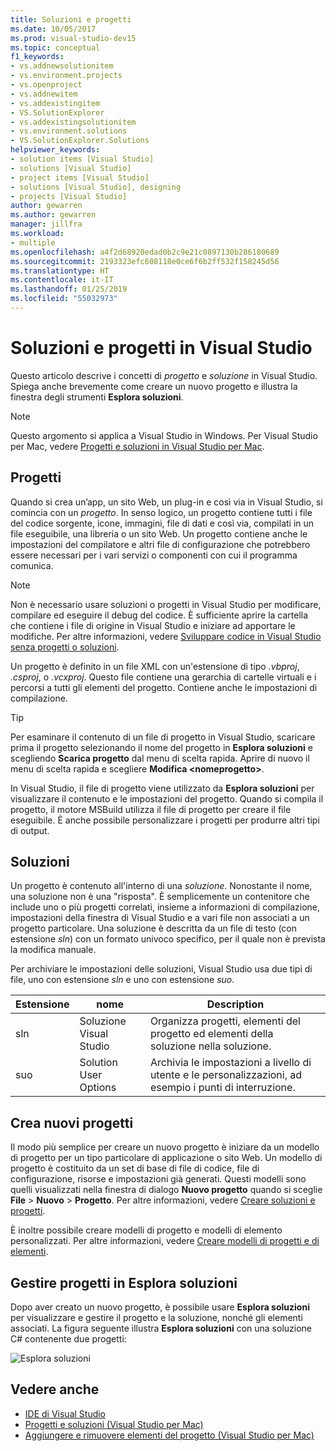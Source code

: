 ```yaml
---
title: Soluzioni e progetti
ms.date: 10/05/2017
ms.prod: visual-studio-dev15
ms.topic: conceptual
f1_keywords:
- vs.addnewsolutionitem
- vs.environment.projects
- vs.openproject
- vs.addnewitem
- vs.addexistingitem
- VS.SolutionExplorer
- vs.addexistingsolutionitem
- vs.environment.solutions
- VS.SolutionExplorer.Solutions
helpviewer_keywords:
- solution items [Visual Studio]
- solutions [Visual Studio]
- project items [Visual Studio]
- solutions [Visual Studio], designing
- projects [Visual Studio]
author: gewarren
ms.author: gewarren
manager: jillfra
ms.workload:
- multiple
ms.openlocfilehash: a4f2d68920edad0b2c9e21c0897130b286180689
ms.sourcegitcommit: 2193323efc608118e0ce6f6b2ff532f158245d56
ms.translationtype: HT
ms.contentlocale: it-IT
ms.lasthandoff: 01/25/2019
ms.locfileid: "55032973"
---
```

# <a name="solutions-and-projects-in-visual-studio"></a>Soluzioni e progetti in Visual Studio

Questo articolo descrive i concetti di *progetto* e *soluzione* in Visual Studio. Spiega anche brevemente come creare un nuovo progetto e illustra la finestra degli strumenti **Esplora soluzioni**.

> [!NOTE]
> Questo argomento si applica a Visual Studio in Windows. Per Visual Studio per Mac, vedere [Progetti e soluzioni in Visual Studio per Mac](/visualstudio/mac/projects-and-solutions).

## <a name="projects"></a>Progetti

Quando si crea un’app, un sito Web, un plug-in e così via in Visual Studio, si comincia con un *progetto*. In senso logico, un progetto contiene tutti i file del codice sorgente, icone, immagini, file di dati e così via, compilati in un file eseguibile, una libreria o un sito Web. Un progetto contiene anche le impostazioni del compilatore e altri file di configurazione che potrebbero essere necessari per i vari servizi o componenti con cui il programma comunica.

> [!NOTE]
> Non è necessario usare soluzioni o progetti in Visual Studio per modificare, compilare ed eseguire il debug del codice. È sufficiente aprire la cartella che contiene i file di origine in Visual Studio e iniziare ad apportare le modifiche. Per altre informazioni, vedere [Sviluppare codice in Visual Studio senza progetti o soluzioni](../ide/develop-code-in-visual-studio-without-projects-or-solutions.md).

Un progetto è definito in un file XML con un'estensione di tipo *.vbproj*, *.csproj*, o *.vcxproj*. Questo file contiene una gerarchia di cartelle virtuali e i percorsi a tutti gli elementi del progetto. Contiene anche le impostazioni di compilazione.

> [!TIP]
> Per esaminare il contenuto di un file di progetto in Visual Studio, scaricare prima il progetto selezionando il nome del progetto in **Esplora soluzioni** e scegliendo **Scarica progetto** dal menu di scelta rapida. Aprire di nuovo il menu di scelta rapida e scegliere **Modifica \<nomeprogetto\>**.

In Visual Studio, il file di progetto viene utilizzato da **Esplora soluzioni** per visualizzare il contenuto e le impostazioni del progetto. Quando si compila il progetto, il motore MSBuild utilizza il file di progetto per creare il file eseguibile. È anche possibile personalizzare i progetti per produrre altri tipi di output.

## <a name="solutions"></a>Soluzioni

Un progetto è contenuto all'interno di una *soluzione*. Nonostante il nome, una soluzione non è una "risposta". È semplicemente un contenitore che include uno o più progetti correlati, insieme a informazioni di compilazione, impostazioni della finestra di Visual Studio e a vari file non associati a un progetto particolare. Una soluzione è descritta da un file di testo (con estensione *sln*) con un formato univoco specifico, per il quale non è prevista la modifica manuale.

Per archiviare le impostazioni delle soluzioni, Visual Studio usa due tipi di file, uno con estensione *sln* e uno con estensione *suo*.

|Estensione|nome|Description|
|---------------|----------|-----------------|
|sln|Soluzione Visual Studio|Organizza progetti, elementi del progetto ed elementi della soluzione nella soluzione.|
|suo|Solution User Options|Archivia le impostazioni a livello di utente e le personalizzazioni, ad esempio i punti di interruzione.|

## <a name="create-new-projects"></a>Crea nuovi progetti

Il modo più semplice per creare un nuovo progetto è iniziare da un modello di progetto per un tipo particolare di applicazione o sito Web. Un modello di progetto è costituito da un set di base di file di codice, file di configurazione, risorse e impostazioni già generati. Questi modelli sono quelli visualizzati nella finestra di dialogo **Nuovo progetto** quando si sceglie **File** > **Nuovo** > **Progetto**. Per altre informazioni, vedere [Creare soluzioni e progetti](../ide/creating-solutions-and-projects.md).

È inoltre possibile creare modelli di progetto e modelli di elemento personalizzati. Per altre informazioni, vedere [Creare modelli di progetti e di elementi](../ide/creating-project-and-item-templates.md).

## <a name="manage-projects-in-solution-explorer"></a>Gestire progetti in Esplora soluzioni

Dopo aver creato un nuovo progetto, è possibile usare **Esplora soluzioni** per visualizzare e gestire il progetto e la soluzione, nonché gli elementi associati. La figura seguente illustra **Esplora soluzioni** con una soluzione C# contenente due progetti:

![Esplora soluzioni](../ide/media/vs2015_solution_explorer.png)

## <a name="see-also"></a>Vedere anche

- [IDE di Visual Studio](../get-started/visual-studio-ide.md)
- [Progetti e soluzioni (Visual Studio per Mac)](/visualstudio/mac/projects-and-solutions)
- [Aggiungere e rimuovere elementi del progetto (Visual Studio per Mac)](/visualstudio/mac/add-and-remove-project-items)
